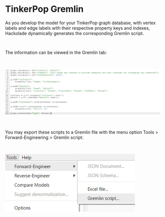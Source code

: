 # TinkerPop Gremlin

As you develop the model for your TinkerPop graph database, with vertex labels and edge labels with their respective property keys and indexes, Hackolade dynamically generates the corresponding Gremlin script.

&nbsp;

The information can be viewed in the Gremlin tab:

&nbsp;

![Image](<lib/TinkerPop%20forward-engineering%20Gremlin.png>)

&nbsp;

You may export these scripts to a Gremlin file with the menu option Tools \> Forward-Engineering \> Gremlin script:

&nbsp;

![Image](<lib/Gremlin%20forward-engineering%20menu.png>)

&nbsp;


